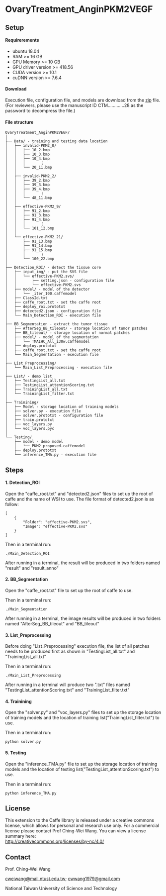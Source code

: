 # OvaryTreatment_AnginPKM2VEGF

## Setup

#### Requirerements
- ubuntu 18.04
- RAM >= 16 GB
- GPU Memory >= 10 GB
- GPU driver version >= 418.56
- CUDA version >= 10.1
- cuDNN version >= 7.6.4

#### Download
Execution file, configuration file, and models are download from the [zip](https://drive.google.com/file/d/1pxQxp_Ef9_IykLI_4cpdBJLmlD9c0kaa/view?usp=sharing) file.  (For reviewers, please use the manuscript ID CTM.............28 as the password to decompress the file.)

#### File structure
```
OvaryTreatment_AnginPKM2VEGF/
│
├── Data/ - training and testing data location
│   ├── invalid-PKM2_0/
│   │   ├── 10_2.bmp
│   │   ├── 10_3.bmp
│   │   ├── 10_4.bmp
│   │   │       ⋮
│   │   └── 20_11.bmp
│   │
│   ├── invalid-PKM2_2/
│   │   ├── 39_2.bmp
│   │   ├── 39_3.bmp
│   │   ├── 39_4.bmp
│   │   │       ⋮
│   │   └── 48_11.bmp
│   │
│   ├── effective-PKM2_9/
│   │   ├── 91_2.bmp
│   │   ├── 91_3.bmp
│   │   ├── 91_4.bmp
│   │   │       ⋮
│   │   └── 101_12.bmp
│   │
│   └── effective-PKM2_21/
│       ├── 91_13.bmp
│       ├── 91_14.bmp
│       ├── 91_15.bmp
│       │       ⋮
│       └── 100_22.bmp
│
├── Detection_ROI/ - detect the tissue core 
│   ├── input_img/ - put the SVS file
│   │   └── effective-PKM2.svs/
│   │       ├── setting.json - configuration file
│   │       └── effective-PKM2.svs
│   ├── model/ - model of the detector
│   │   └── _iter_100.caffemodel
│   ├── ClassId.txt
│   ├── caffe_root.txt - set the caffe root
│   ├── deploy_roi.prototxt
│   ├── detected2.json - configuration file
│   └── Main_Detection_ROI - execution file
│
├── BB_Segmentation - extract the tumor tissue
│   ├── AfterSeg_BB_tileout/ - storage location of tumor patches
│   ├── BB_tileout/ - storage location of normal patches
│   ├── model/ - model of the segmentation
│   │   └── TMAIHC_All_i30w.caffemodel
│   ├── deploy.prototxt
│   ├── caffe_root.txt - set the caffe root
│   └── Main_Segmentation - execution file
│
├── List_Preprocessing/
│   └── Main_List_Preprocessing - execution file
│
├── List/ - demo list
│   ├── TestingList_all.txt
│   ├── TestingList_attentionScoring.txt
│   ├── TrainingList_all.txt
│   └── TrainingList_filter.txt
│
├── Trainining/
│   ├── Model - storage location of training models
│   ├── solver.py - execution file
│   ├── solver.prototxt - configuration file
│   ├── train.prototxt
│   ├── voc_layers.py
│   └── voc_layers.pyc
│
└── Testing/ 
    ├── model - demo model
    │   └── PKM2_proposed.caffemodel
    ├── deploy.prototxt
    └── inference_TMA.py - execution file

```

## Steps

#### 1. Detection_ROI
Open the "caffe_root.txt" and "detected2.json" files to set up the root of caffe and the name of WSI to use.
The file format of detected2.json is as follow:
```
[
    {
        "Folder": "effective-PKM2.svs",
        "Image": "effective-PKM2.svs"
    }
]
```

Then in a terminal run:
```
./Main_Detection_ROI
```
After running in a terminal, the result will be produced in two folders named "result" and "result_anno"


#### 2. BB_Segmentation
Open the "caffe_root.txt" file to set up the root of caffe to use.

Then in a terminal run:
```
./Main_Segmentation
```
After running in a terminal, the image results will be produced in two folders named "AfterSeg_BB_tileout" and "BB_tileout"

#### 3. List_Preprocessing
Before doing "List_Preprocessing" execution file, the list of all patches needs to be produced first as shown in "TestingList_all.txt" and
"TrainingList_all.txt"

Then in a terminal run:
```
./Main_List_Preprocessing
```

After running in a terminal will produce two ".txt" files named  "TestingList_attentionScoring.txt" and "TrainingList_filter.txt"

#### 4. Trainining
Open the "solver.py" and "voc_layers.py" files to set up the storage location of training models and the location of training list("TrainingList_filter.txt") to use.

Then in a terminal run:
```
python solver.py
```

#### 5. Testing
Open the "inference_TMA.py" file to set up the storage location of training models and the location of testing list("TestingList_attentionScoring.txt") to use.

Then in a terminal run:
```
python inference_TMA.py
```

## License
This extension to the Caffe library is released under a creative commons license, which allows for personal and research use only. For a commercial license please contact Prof Ching-Wei Wang. You can view a license summary here:  
http://creativecommons.org/licenses/by-nc/4.0/


## Contact
Prof. Ching-Wei Wang  
  
cweiwang@mail.ntust.edu.tw; cwwang1979@gmail.com  
  
National Taiwan University of Science and Technology
